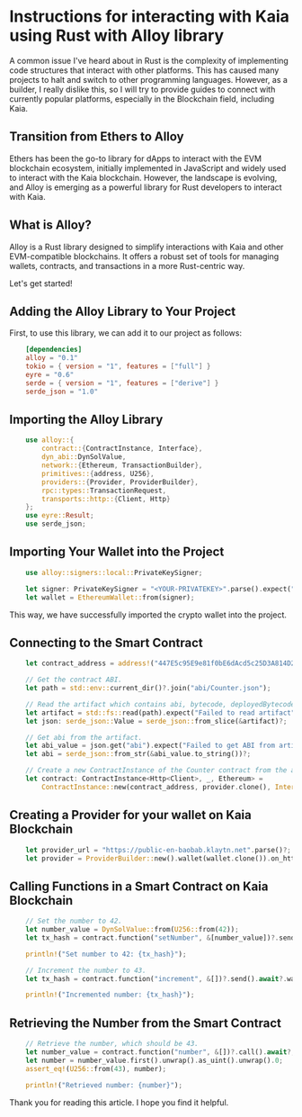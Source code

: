 # Instructions for interacting with Kaia using Rust with Alloy library
A common issue I've heard about in Rust is the complexity of implementing code structures that interact with other platforms. This has caused many projects to halt and switch to other programming languages. However, as a builder, I really dislike this, so I will try to provide guides to connect with currently popular platforms, especially in the Blockchain field, including Kaia.

## Transition from Ethers to Alloy
Ethers has been the go-to library for dApps to interact with the EVM blockchain ecosystem, initially implemented in JavaScript and widely used to interact with the Kaia blockchain. However, the landscape is evolving, and Alloy is emerging as a powerful library for Rust developers to interact with Kaia.

## What is Alloy?
Alloy is a Rust library designed to simplify interactions with Kaia and other EVM-compatible blockchains. It offers a robust set of tools for managing wallets, contracts, and transactions in a more Rust-centric way.

Let's get started!

## Adding the Alloy Library to Your Project
First, to use this library, we can add it to our project as follows:
```toml
    [dependencies]
    alloy = "0.1"
    tokio = { version = "1", features = ["full"] }
    eyre = "0.6"
    serde = { version = "1", features = ["derive"] }
    serde_json = "1.0"
```

## Importing the Alloy Library
```rust
    use alloy::{
        contract::{ContractInstance, Interface}, 
        dyn_abi::DynSolValue, 
        network::{Ethereum, TransactionBuilder}, 
        primitives::{address, U256}, 
        providers::{Provider, ProviderBuilder}, 
        rpc::types::TransactionRequest, 
        transports::http::{Client, Http}
    };
    use eyre::Result;
    use serde_json;
```

## Importing Your Wallet into the Project
```rust
    use alloy::signers::local::PrivateKeySigner;

    let signer: PrivateKeySigner = "<YOUR-PRIVATEKEY>".parse().expect("should parse private key");
    let wallet = EthereumWallet::from(signer);
```
This way, we have successfully imported the crypto wallet into the project.

## Connecting to the Smart Contract
```rust
    let contract_address = address!("447E5c95E9e81f0bE6dAcd5c25D3A814D2dA0d41");

    // Get the contract ABI.
    let path = std::env::current_dir()?.join("abi/Counter.json");

    // Read the artifact which contains abi, bytecode, deployedBytecode and metadata.
    let artifact = std::fs::read(path).expect("Failed to read artifact");
    let json: serde_json::Value = serde_json::from_slice(&artifact)?;

    // Get abi from the artifact.
    let abi_value = json.get("abi").expect("Failed to get ABI from artifact");
    let abi = serde_json::from_str(&abi_value.to_string())?;

    // Create a new ContractInstance of the Counter contract from the abi
    let contract: ContractInstance<Http<Client>, _, Ethereum> =
        ContractInstance::new(contract_address, provider.clone(), Interface::new(abi));
```

## Creating a Provider for your wallet on Kaia Blockchain
```rust
    let provider_url = "https://public-en-baobab.klaytn.net".parse()?;
    let provider = ProviderBuilder::new().wallet(wallet.clone()).on_http(provider_url);
```

## Calling Functions in a Smart Contract on Kaia Blockchain
```rust
    // Set the number to 42.
    let number_value = DynSolValue::from(U256::from(42));
    let tx_hash = contract.function("setNumber", &[number_value])?.send().await?.watch().await?;

    println!("Set number to 42: {tx_hash}");

    // Increment the number to 43.
    let tx_hash = contract.function("increment", &[])?.send().await?.watch().await?;

    println!("Incremented number: {tx_hash}");
```

## Retrieving the Number from the Smart Contract
```rust
    // Retrieve the number, which should be 43.
    let number_value = contract.function("number", &[])?.call().await?;
    let number = number_value.first().unwrap().as_uint().unwrap().0;
    assert_eq!(U256::from(43), number);

    println!("Retrieved number: {number}");
```

Thank you for reading this article. I hope you find it helpful.